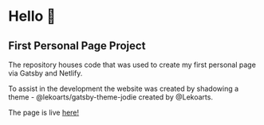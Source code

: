 # Hello 👋

## First Personal Page Project

The repository houses code that was used to create my first personal page via Gatsby and Netlify.

To assist in the development the website was created by shadowing a theme - @lekoarts/gatsby-theme-jodie created by @Lekoarts.

The page is live [here!](https://aramirez.netlify.app/)
